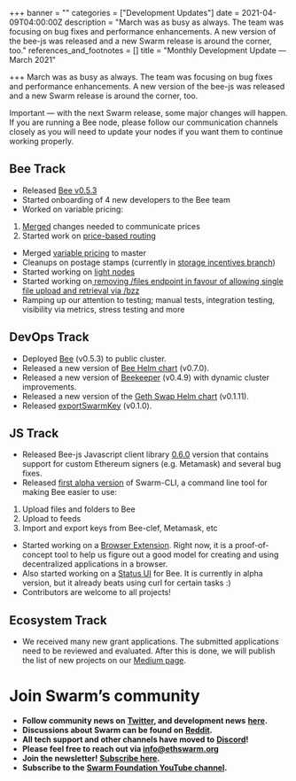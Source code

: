 +++
banner = ""
categories = ["Development Updates"]
date = 2021-04-09T04:00:00Z
description = "March was as busy as always. The team was focusing on bug fixes and performance enhancements. A new version of the bee-js was released and a new Swarm release is around the corner, too."
references_and_footnotes = []
title = "Monthly Development Update — March 2021"

+++
March was as busy as always. The team was focusing on bug fixes and performance enhancements. A new version of the bee-js was released and a new Swarm release is around the corner, too.

Important — with the next Swarm release, some major changes will happen. If you are running a Bee node, please follow our communication channels closely as you will need to update your nodes if you want them to continue working properly.

## **Bee Track**

* Released [Bee v0.5.3](https://github.com/ethersphere/bee/releases/tag/v0.5.3)
* Started onboarding of 4 new developers to the Bee team
* Worked on variable pricing:

1. [Merged](https://github.com/ethersphere/bee/pull/1134) changes needed to communicate prices
2. Started work on [price-based routing](https://github.com/ethersphere/bee/issues/1272)

* Merged [variable pricing](https://github.com/ethersphere/bee/issues/134) to master
* Cleanups on postage stamps (currently in [storage incentives branch](https://github.com/ethersphere/bee/tree/storage-incentives))
* Started working on [light nodes](https://github.com/ethersphere/bee/issues/1242)
* Started working on[ removing /files endpoint in favour of allowing single file upload and retrieval via /bzz](https://github.com/ethersphere/bee/issues/1444)
* Ramping up our attention to testing; manual tests, integration testing, visibility via metrics, stress testing and more

## **DevOps Track**

* Deployed [Bee](https://github.com/ethersphere/bee) (v0.5.3) to public cluster.
* Released a new version of [Bee Helm chart](https://github.com/ethersphere/helm/tree/master/charts/bee) (v0.7.0).
* Released a new version of [Beekeeper](https://github.com/ethersphere/beekeeper) (v0.4.9) with dynamic cluster improvements.
* Released a new version of the [Geth Swap Helm chart](https://github.com/ethersphere/helm/tree/master/charts/geth-swap) (v0.1.11).
* Released [exportSwarmKey](https://github.com/ethersphere/exportSwarmKey) (v0.1.0).

## **JS Track**

* Released Bee-js Javascript client library [0.6.0](https://github.com/ethersphere/bee-js/releases/tag/v0.6.0) version that contains support for custom Ethereum signers (e.g. Metamask) and several bug fixes.
* Released [first alpha version](https://github.com/ethersphere/swarm-cli/releases/tag/v0.5.1) of Swarm-CLI, a command line tool for making Bee easier to use:

1. Upload files and folders to Bee
2. Upload to feeds
3. Import and export keys from Bee-clef, Metamask, etc

* Started working on a [Browser Extension](https://github.com/ethersphere/swarm-extension). Right now, it is a proof-of-concept tool to help us figure out a good model for creating and using decentralized applications in a browser.
* Also started working on a [Status UI](https://github.com/ethersphere/bee-status) for Bee. It is currently in alpha version, but it already beats using curl for certain tasks :)
* Contributors are welcome to all projects!

## **Ecosystem Track**

* We received many new grant applications. The submitted applications need to be reviewed and evaluated. After this is done, we will publish the list of new projects on our [Medium page](https://medium.com/ethereum-swarm).

# Join Swarm’s community

* **Follow community news on** [**Twitter**](https://twitter.com/ethswarmhive)**, and development news** [**here**](https://twitter.com/ethswarm)**.**
* **Discussions about Swarm can be found on** [**Reddit**](https://www.reddit.com/r/ethswarm/)**.**
* **All tech support and other channels have moved to** [**Discord**](https://discord.gg/wdghaQsGq5)**!**
* **Please feel free to reach out via info@ethswarm.org**
* **Join the newsletter!** [**Subscribe here**](https://www.ethswarm.org/newsletter.html)**.**
* **Subscribe to the** [**Swarm Foundation YouTube channel**](https://www.youtube.com/channel/UCu6ywn9MTqdREuE6xuRkskA/videos)**.**